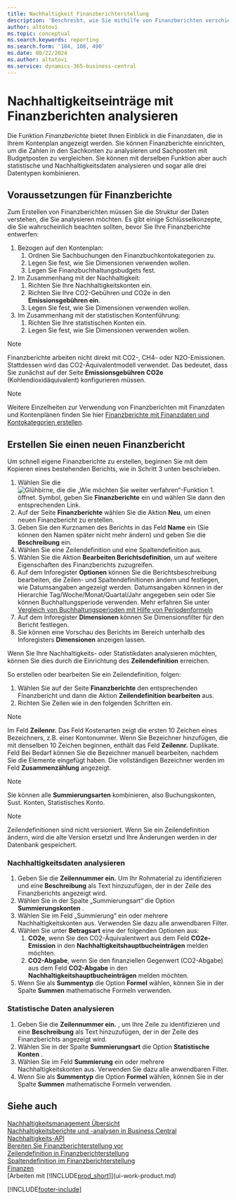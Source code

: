 ```yaml
---
title: Nachhaltigkeit Finanzberichterstellung
description: 'Beschreibt, wie Sie mithilfe von Finanzberichten verschiedene Ansichten und Berichte zur Analyse von Nachhaltigkeitsleistungsdaten erstellen.'
author: altotovi
ms.topic: conceptual
ms.search.keywords: reporting
ms.search.form: '104, 108, 490'
ms.date: 08/22/2024
ms.author: altotovi
ms.service: dynamics-365-business-central
---
```


# <a name="analyzing-sustainability-entries-with-financial-reports"></a>Nachhaltigkeitseinträge mit Finanzberichten analysieren

Die Funktion  *Finanzberichte*  bietet Ihnen Einblick in die Finanzdaten, die in Ihrem Kontenplan angezeigt werden. Sie können Finanzberichte einrichten, um die Zahlen in den Sachkonten zu analysieren und Sachposten mit Budgetposten zu vergleichen. Sie können mit derselben Funktion aber auch statistische und Nachhaltigkeitsdaten analysieren und sogar alle drei Datentypen kombinieren.  

## <a name="prerequisites-for-financial-reporting"></a>Voraussetzungen für Finanzberichte

Zum Erstellen von Finanzberichten müssen Sie die Struktur der Daten verstehen, die Sie analysieren möchten. Es gibt einige Schlüsselkonzepte, die Sie wahrscheinlich beachten sollten, bevor Sie Ihre Finanzberichte entwerfen: 

1. Bezogen auf den Kontenplan: 
   1. Ordnen Sie Sachbuchungen den Finanzbuchkontokategorien zu. 
   2. Legen Sie fest, wie Sie Dimensionen verwenden wollen.
   3. Legen Sie Finanzbuchhaltungsbudgets fest.  
2. Im Zusammenhang mit der Nachhaltigkeit:   
   1. Richten Sie Ihre Nachhaltigkeitskonten ein. 
   2. Richten Sie Ihre CO2-Gebühren und CO2e in den  **Emissionsgebühren ein**.
   3. Legen Sie fest, wie Sie Dimensionen verwenden wollen.  
3. Im Zusammenhang mit der statistischen Kontenführung: 
   1. Richten Sie Ihre statistischen Konten ein. 
   2. Legen Sie fest, wie Sie Dimensionen verwenden wollen.  

> [!NOTE]
> Finanzberichte arbeiten nicht direkt mit CO2-, CH4- oder N2O-Emissionen. Stattdessen wird das CO2-Äquivalentmodell verwendet. Das bedeutet, dass Sie zunächst auf der Seite  **Emissionsgebühren**  **CO2e**  (Kohlendioxidäquivalent) konfigurieren müssen.  

> [!NOTE]
> Weitere Einzelheiten zur Verwendung von Finanzberichten mit Finanzdaten und Kontenplänen finden Sie hier  [Finanzberichte mit Finanzdaten und Kontokategorien erstellen](bi-how-work-account-schedule.md).   

## <a name="create-a-new-financial-report"></a>Erstellen Sie einen neuen Finanzbericht

Um schnell eigene Finanzberichte zu erstellen, beginnen Sie mit dem Kopieren eines bestehenden Berichts, wie in Schritt 3 unten beschrieben. 

1. Wählen Sie die ![Glühbirne, die die „Wie möchten Sie weiter verfahren“-Funktion 1.](media/ui-search/search_small.png "Wie möchten Sie weiter verfahren?") öffnet. Symbol, geben Sie **Finanzberichte** ein und wählen Sie dann den entsprechenden Link.  
2. Auf der Seite **Finanzberichte** wählen Sie die Aktion **Neu**, um einen neuen Finanzbericht zu erstellen.  
3. Geben Sie den Kurznamen des Berichts in das Feld  **Name**  ein (Sie können den Namen später nicht mehr ändern) und geben Sie die  **Beschreibung** ein.  
4. Wählen Sie eine Zeilendefinition und eine Spaltendefinition aus.   
5. Wählen Sie die Aktion  **Bearbeiten Berichtsdefinition**, um auf weitere Eigenschaften des Finanzberichts zuzugreifen.  
6. Auf dem Inforegister **Optionen** können Sie die Berichtsbeschreibung bearbeiten, die Zeilen- und Spaltendefinitionen ändern und festlegen, wie Datumsangaben angezeigt werden. Datumsangaben können in der Hierarchie Tag/Woche/Monat/Quartal/Jahr angegeben sein oder Sie können Buchhaltungsperiode verwenden. Mehr erfahren Sie unter [Vergleich von Buchhaltungsperioden mit Hilfe von Periodenformeln](bi-column-definitions.md#comparing-accounting-periods-using-period-formulas) 
7. Auf dem Inforegister **Dimensionen** können Sie Dimensionsfilter für den Bericht festlegen.  
8. Sie können eine Vorschau des Berichts im Bereich unterhalb des Inforegisters **Dimensionen** anzeigen lassen.   

Wenn Sie Ihre Nachhaltigkeits- oder Statistikdaten analysieren möchten, können Sie dies durch die Einrichtung des  **Zeilendefinition** erreichen.  

So erstellen oder bearbeiten Sie ein Zeilendefinition, folgen:

1. Wählen Sie auf der Seite **Finanzberichte** den entsprechenden Finanzbericht und dann die Aktion **Zeilendefinition bearbeiten** aus. 
2. Richten Sie Zeilen wie in den folgenden Schritten ein.  

> [!NOTE]
> Im Feld **Zeilennr.** Das Feld Kostenarten zeigt die ersten 10 Zeichen eines Bezeichners, z.B. einer Kontonummer. Wenn Sie Bezeichner hinzufügen, die mit denselben 10 Zeichen beginnen, enthält das Feld **Zeilennr.** Duplikate. Feld Bei Bedarf können Sie die Bezeichner manuell bearbeiten, nachdem Sie die Elemente eingefügt haben. Die vollständigen Bezeichner werden im Feld **Zusammenzählung** angezeigt.

> [!NOTE]
> Sie können alle  **Summierungsarten** kombinieren, also Buchungskonten, Sust. Konten, Statistisches Konto.

> [!NOTE]
> Zeilendefinitionen sind nicht versioniert. Wenn Sie ein Zeilendefinition ändern, wird die alte Version ersetzt und Ihre Änderungen werden in der Datenbank gespeichert. 

### <a name="analyzing-sustainability-data"></a>Nachhaltigkeitsdaten analysieren

1. Geben Sie die  **Zeilennummer ein.** Um Ihr Rohmaterial zu identifizieren und eine  **Beschreibung**  als Text hinzuzufügen, der in der Zeile des Finanzberichts angezeigt wird. 
2. Wählen Sie in der Spalte „Summierungsart“ die Option  **Summierungskonten** .   
3. Wählen Sie im Feld „Summierung“ ein oder mehrere Nachhaltigkeitskonten aus. Verwenden Sie dazu alle anwendbaren Filter. 
4. Wählen Sie unter  **Betragsart** eine der folgenden Optionen aus:   
   1. **CO2e**, wenn Sie den CO2-Äquivalentwert aus dem Feld  **CO2e-Emission**  in den  **Nachhaltigkeitshauptbucheinträgen** melden möchten. 
   2. **CO2-Abgabe**, wenn Sie den finanziellen Gegenwert (CO2-Abgabe) aus dem Feld  **CO2-Abgabe**  in den  **Nachhaltigkeitshauptbucheinträgen** melden möchten. 
5. Wenn Sie als  **Summentyp** die Option  **Formel**  wählen, können Sie in der Spalte  **Summen**  mathematische Formeln verwenden.  

### <a name="analyzing-statistical-data"></a>Statistische Daten analysieren

1. Geben Sie die  **Zeilennummer ein.** , um Ihre Zeile zu identifizieren und eine  **Beschreibung**  als Text hinzuzufügen, der in der Zeile des Finanzberichts angezeigt wird. 
2. Wählen Sie in der Spalte  **Summierungsart**  die Option  **Statistische Konten** .   
3. Wählen Sie im Feld  **Summierung**  ein oder mehrere Nachhaltigkeitskonten aus. Verwenden Sie dazu alle anwendbaren Filter. 
4. Wenn Sie als  **Summentyp**  die Option  **Formel** wählen, können Sie in der Spalte  **Summen**  mathematische Formeln verwenden.  

## <a name="see-also"></a>Siehe auch

[Nachhaltigkeitsmanagement Übersicht](finance-manage-sustainability.md)    
[Nachhaltigkeitsberichte und -analysen in Business Central](sustainability-reports.md)   
[Nachhaltigkeits-API](/dynamics365/business-central/dev-itpro/api-sustainability/sustainability-api?toc=/dynamics365/business-central/toc.json)    
[Bereiten Sie Finanzberichterstellung vor](bi-how-work-account-schedule.md)    
[Zeilendefinition in Finanzberichterstellung](bi-row-definitions.md)    
[Spaltendefinition im Finanzberichterstellung](bi-column-definitions.md)    
[Finanzen](finance.md)    
[Arbeiten mit [!INCLUDE[prod_short](includes/prod_short.md)]](ui-work-product.md)    

[!INCLUDE[footer-include](includes/footer-banner.md)]
